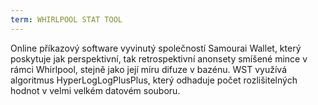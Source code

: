 ```yaml
---
term: WHIRLPOOL STAT TOOL
---
```


Online příkazový software vyvinutý společností Samourai Wallet, který poskytuje jak perspektivní, tak retrospektivní anonsety smíšené mince v rámci Whirlpool, stejně jako její míru difuze v bazénu. WST využívá algoritmus HyperLogLogPlusPlus, který odhaduje počet rozlišitelných hodnot v velmi velkém datovém souboru.